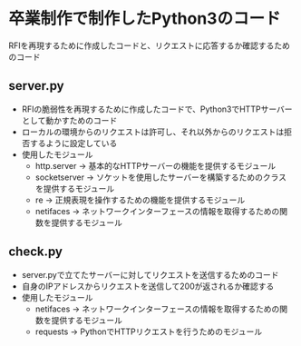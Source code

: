 # 卒業制作で制作したPython3のコード
RFIを再現するために作成したコードと、リクエストに応答するか確認するためのコード

## server.py
- RFIの脆弱性を再現するために作成したコードで、Python3でHTTPサーバーとして動かすためのコード
- ローカルの環境からのリクエストは許可し、それ以外からのリクエストは拒否するように設定している
- 使用したモジュール
  - http.server   -> 基本的なHTTPサーバーの機能を提供するモジュール
  - socketserver  -> ソケットを使用したサーバーを構築するためのクラスを提供するモジュール
  - re            -> 正規表現を操作するための機能を提供するモジュール
  - netifaces     -> ネットワークインターフェースの情報を取得するための関数を提供するモジュール

## check.py
- server.pyで立てたサーバーに対してリクエストを送信するためのコード
- 自身のIPアドレスからリクエストを送信して200が返されるか確認する
- 使用したモジュール
  - netifaces     -> ネットワークインターフェースの情報を取得するための関数を提供するモジュール
  - requests      -> PythonでHTTPリクエストを行うためのモジュール
